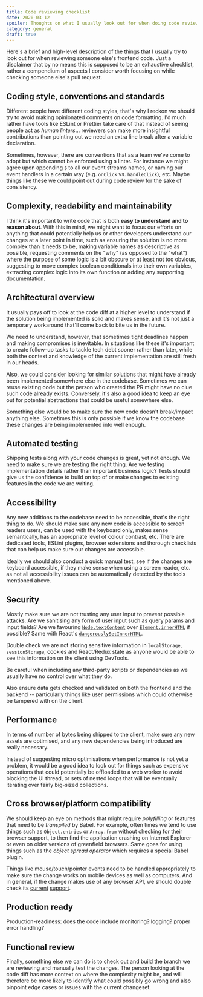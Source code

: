 ```yaml
---
title: Code reviewing checklist
date: 2020-03-12
spoiler: Thoughts on what I usually look out for when doing code reviews.
category: general
draft: true
---
```


Here's a brief and high-level description of the things that I usually try to look out for when reviewing someone else's frontend code. Just
a disclaimer that by no means this is supposed to be an exhaustive checklist, rather a compendium of aspects I consider worth focusing on
while checking someone else's pull request.

## Coding style, conventions and standards

Different people have different coding styles, that's why I reckon we should try to avoid making opinionated comments on code formatting.
I'd much rather have tools like ESLint or Prettier take care of that instead of seeing people act as _human linters_... reviewers can make
more insightful contributions than pointing out we need an extra line break after a variable declaration.

Sometimes, however, there are conventions that as a team we've come to adopt but which cannot be enforced using a linter. For instance we
might agree upon appending `$` to all our event streams names, or naming our event handlers in a certain way (e.g. `onClick` vs.
`handleClick`), etc. Maybe things like these we could point out during code review for the sake of consistency.

## Complexity, readability and maintainability

I think it's important to write code that is both **easy to understand and to reason about**. With this in mind, we might want to focus our
efforts on anything that could potentially help us or other developers understand our changes at a later point in time, such as ensuring the
solution is no more complex than it needs to be, making variable names as descriptive as possible, requesting comments on the "why" (as
opposed to the "what") where the purpose of some logic is a bit obscure or at least not too obvious, suggesting to move complex boolean
conditionals into their own variables, extracting complex logic into its own function or adding any supporting documentation.

## Architectural overview

It usually pays off to look at the code diff at a higher level to understand if the solution being implemented is solid and makes sense, and
it's not just a temporary workaround that'll come back to bite us in the future.

We need to understand, however, that sometimes tight deadlines happen and making compromises is inevitable. In situations like these it's
important to create follow-up tasks to tackle tech debt sooner rather than later, while both the context and knowledge of the current
implementation are still fresh in our heads.

Also, we could consider looking for similar solutions that might have already been implemented somewhere else in the codebase. Sometimes we
can reuse existing code but the person who created the PR might have no clue such code already exists. Conversely, it's also a good idea to
keep an eye out for potential abstractions that could be useful somewhere else.

Something else would be to make sure the new code doesn't break/impact anything else. Sometimes this is only possible if we know the
codebase these changes are being implemented into well enough.

## Automated testing

Shipping tests along with your code changes is great, yet not enough. We need to make sure we are testing the right thing. Are we testing
implementation details rather than important business logic? Tests should give us the confidence to build on top of or make changes to
existing features in the code we are writing.

## Accessibility

Any new additions to the codebase need to be accessible, that's the right thing to do. We should make sure any new code is accessible to
screen readers users, can be used with the keyboard only, makes sense semantically, has an appropriate level of colour contrast, etc. There
are dedicated tools, ESLint plugins, browser extensions and thorough checklists that can help us make sure our changes are accessible.

Ideally we should also conduct a quick manual test, see if the changes are keyboard accessible, if they make sense when using a screen
reader, etc. as not all accessibility issues can be automatically detected by the tools mentioned above.

## Security

Mostly make sure we are not trusting any user input to prevent possible attacks. Are we sanitising any form of user input such as query
params and input fields? Are we favouring [`Node.textContent`](https://developer.mozilla.org/en-US/docs/Web/API/Node/textContent) over
[`Element.innerHTML`](https://developer.mozilla.org/en-US/docs/Web/API/Element/innerHTML) if possible? Same with React's
[`dangerouslySetInnerHTML`](https://reactjs.org/docs/dom-elements.html#dangerouslysetinnerhtml).

Double check we are not storing sensitive information in `localStorage`, `sessionStorage`, cookies and React/Redux state as anyone would be
able to see this information on the client using DevTools.

Be careful when including any third-party scripts or dependencies as we usually have no control over what they do.

Also ensure data gets checked and validated on both the frontend and the backend -- particularly things like user permissions which could
otherwise be tampered with on the client.

## Performance

In terms of number of bytes being shipped to the client, make sure any new assets are optimised, and any new dependencies being introduced
are really necessary.

Instead of suggesting micro optimisations when performance is not yet a problem, it would be a good idea to look out for things such as
expensive operations that could potentially be offloaded to a web worker to avoid blocking the UI thread, or sets of nested loops that will
be eventually iterating over fairly big-sized collections.

## Cross browser/platform compatibility

We should keep an eye on methods that might require _polyfilling_ or features that need to be _transpiled_ by Babel. For example, often
times we tend to use things such as `Object.entries` or `Array.from` without checking for their browser support, to then find the
application crashing on Internet Explorer or even on older versions of greenfield browsers. Same goes for using things such as the _object
spread operator_ which requires a special Babel plugin.

Things like mouse/touch/pointer events need to be handled appropriately to make sure the change works on mobile devices as well as
computers. And in general, if the change makes use of any browser API, we should double check its [current](https://caniuse.com/)
[support](https://developer.mozilla.org/).

## Production ready

Production-readiness: does the code include monitoring? logging? proper error handling?

## Functional review

Finally, something else we can do is to check out and build the branch we are reviewing and manually test the changes. The person looking at
the code diff has more context on where the complexity might be, and will therefore be more likely to identify what could possibly go wrong
and also pinpoint edge cases or issues with the current changeset.
